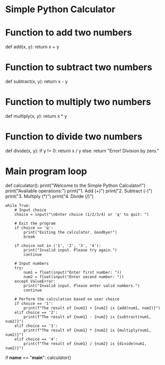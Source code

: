 # Simple Python Calculator

# Function to add two numbers
def add(x, y):
    return x + y

# Function to subtract two numbers
def subtract(x, y):
    return x - y

# Function to multiply two numbers
def multiply(x, y):
    return x * y

# Function to divide two numbers
def divide(x, y):
    if y != 0:
        return x / y
    else:
        return "Error! Division by zero."

# Main program loop
def calculator():
    print("Welcome to the Simple Python Calculator!")
    print("Available operations:")
    print("1. Add (+)")
    print("2. Subtract (-)")
    print("3. Multiply (*)")
    print("4. Divide (/)")

    while True:
        # Input choice
        choice = input("\nEnter choice (1/2/3/4) or 'q' to quit: ")

        # Exit the program
        if choice == 'q':
            print("Exiting the calculator. Goodbye!")
            break
        
        if choice not in ('1', '2', '3', '4'):
            print("Invalid input. Please try again.")
            continue

        # Input numbers
        try:
            num1 = float(input("Enter first number: "))
            num2 = float(input("Enter second number: "))
        except ValueError:
            print("Invalid input. Please enter valid numbers.")
            continue

        # Perform the calculation based on user choice
        if choice == '1':
            print(f"The result of {num1} + {num2} is {add(num1, num2)}")
        elif choice == '2':
            print(f"The result of {num1} - {num2} is {subtract(num1, num2)}")
        elif choice == '3':
            print(f"The result of {num1} * {num2} is {multiply(num1, num2)}")
        elif choice == '4':
            print(f"The result of {num1} / {num2} is {divide(num1, num2)}")

if __name__ == "__main__":
    calculator()


